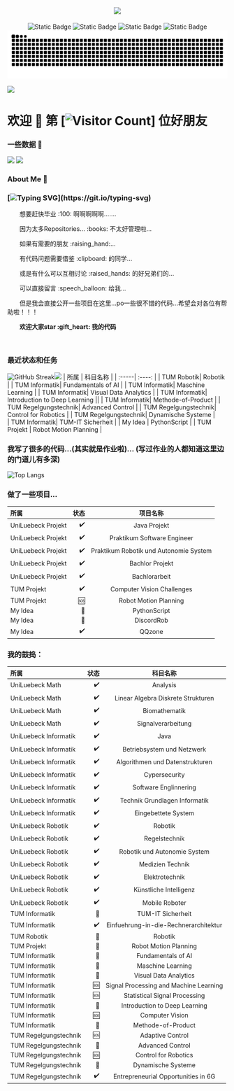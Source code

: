 <div align="center">

  <!-- knock code pictures 敲代码的图片 -->
  <picture>
    <source media="(prefers-color-scheme: dark)" srcset="https://cdn.jsdelivr.net/gh/sun0225SUN/sun0225SUN/assets/images/coding.gif" />
    <source media="(prefers-color-scheme: light)" srcset="https://cdn.jsdelivr.net/gh/sun0225SUN/sun0225SUN/assets/images/developer.svg" height="225px" />
    <img src="https://cdn.jsdelivr.net/gh/sun0225SUN/sun0225SUN/assets/images/coding.gif" />
  </picture>

  <!-- for beauty 留个空行好看点 -->
  <div>&nbsp;</div>


<!-- profile logo 个人资料徽标 -->
  <div>
   <img alt="Static Badge" src="https://img.shields.io/badge/Uni_luebeck-TU_Munich-Munich?logoColor=green">
   <img alt="Static Badge" src="https://img.shields.io/badge/Student-Informatiker-1?logoColor=green&labelColor=purple&color=yellow">
   <img alt="Static Badge" src="https://img.shields.io/badge/Mashine_Learning-Deep_Learning-3?logoColor=green&labelColor=orange&color=blue">
   <img alt="Static Badge" src="https://img.shields.io/badge/Robtics-AI-1?logoColor=green&labelColor=red&color=black">
  </div>

<!-- Snake Code Contribution Map 贪吃蛇代码贡献图 -->
<picture>
  <source media="(prefers-color-scheme: dark)" srcset="https://raw.githubusercontent.com/Euzil/Euzil/output/github-contribution-grid-snake-dark.svg">
  <source media="(prefers-color-scheme: light)" srcset="https://raw.githubusercontent.com/Euzil/Euzil/output/github-contribution-grid-snake.svg">
  <img alt="github contribution grid snake animation" src="https://raw.githubusercontent.com/Euzil/Euzil/output/github-contribution-grid-snake.svg">
</picture>

</div>

![](url)
# 欢迎 :wave: 第 [![Visitor Count](https://profile-counter.glitch.me/Euzil/count.svg)] 位好朋友  
### 一些数据 :floppy_disk: 
![](https://stats.justsong.cn/api/leetcode?username=Euzil&cn=true&theme=tokyonight)
![](https://stats.justsong.cn/api/bilibili/?id=515516716&cn=true&theme=blue-green)  
### About Me :runner:
### [![Typing SVG](https://readme-typing-svg.herokuapp.com?font=Fira+Code&size=30&duration=4000&pause=10&color=BC20F7&center=true&vCenter=true&width=435&lines=%E8%87%AA%E7%94%B1%E6%87%92%E6%95%A3...;%E4%B8%8D%E7%88%B1%E5%AD%A6%E4%B9%A0...;%E6%91%86%E7%83%82%E7%AC%AC%E4%B8%80%E5%90%8D...;%E5%B9%B2%E9%A5%AD%E5%B0%8F%E8%83%BD%E6%89%8B...;%E5%B9%B2%E5%95%A5%E5%95%A5%E4%B8%8D%E8%A1%8C...)](https://git.io/typing-svg)  
<p>&emsp;&emsp;想要赶快毕业 :100: 啊啊啊啊啊.......</p>
<p>&emsp;&emsp;因为太多Repositories... :books: 不太好管理啦...</p>
<p>&emsp;&emsp;如果有需要的朋友 :raising_hand:...</p>  
<p>&emsp;&emsp;有代码问题需要借鉴 :clipboard: 的同学...</p>  
<p>&emsp;&emsp;或是有什么可以互相讨论 :raised_hands: 的好兄弟们的... </p>   
<p>&emsp;&emsp;可以直接留言 :speech_balloon: 给我...</p>
<p>&emsp;&emsp;但是我会直接公开一些项目在这里...po一些很不错的代码...希望会对各位有帮助啦！！！</p>
<p>&emsp;&emsp;<strong>欢迎大家star :gift_heart: 我的代码</strong></p>


  <!-- for beauty 留个空行好看点 -->
  <div>&nbsp;</div>

</td></tr>

<tr><td>
  
### 最近状态和任务
![GitHub Streak](https://streak-stats.demolab.com/?user=Euzil)![](https://github-readme-stats.vercel.app/api?username=Euzil&show_icons=true&theme=transparent)
| 所属 |  科目名称 |
| :-----|  :----: |
| TUM Robotik| Robotik |
| TUM Informatik| Fundamentals of AI |
| TUM Informatik| Maschine Learning |
| TUM Informatik| Visual Data Analytics |
| TUM Informatik| Introduction to Deep Learning ||
| TUM Informatik| Methode-of-Product |
| TUM Regelgungstechnik| Advanced Control |
| TUM Regelgungstechnik| Control for Robotics |
| TUM Regelgungstechnik| Dynamische Systeme |  
| TUM Informatik| TUM-IT Sicherheit |
| My Idea | PythonScript |
| TUM Projekt | Robot Motion Planning |

### 我写了很多的代码...(其实就是作业啦)... (写过作业的人都知道这里边的门道儿有多深)  
![Top Langs](https://github-readme-stats.vercel.app/api/top-langs/?username=Euzil&layout=compact&theme=tokyonight)  
### 做了一些项目...
| 所属 | 状态 | 项目名称 |
| :-----| ----: | :----: |
| UniLuebeck Projekt|:heavy_check_mark:| Java Projekt |
| UniLuebeck Projekt|:heavy_check_mark:| Praktikum Software Engineer |
| UniLuebeck Projekt|:heavy_check_mark:| Praktikum Robotik und Autonomie System |
| UniLuebeck Projekt|:heavy_check_mark:| Bachlor Projekt |
| UniLuebeck Projekt|:heavy_check_mark:| Bachlorarbeit |
| TUM Projekt|:heavy_check_mark:| Computer Vision Challenges|  
| TUM Projekt | :sos: | Robot Motion Planning |
| My Idea |  :green_book: | PythonScript |
| My Idea |  :green_book: | DiscordRob |
| My Idea |  :heavy_check_mark: | QQzone |

### 我的鼓捣：
| 所属 | 状态 | 科目名称 |
| :-----| ----: | :----: |
| UniLuebeck Math |:heavy_check_mark:| Analysis |
| UniLuebeck Math |:heavy_check_mark:| Linear Algebra Diskrete Strukturen |
| UniLuebeck Math |:heavy_check_mark:| Biomathematik |
| UniLuebeck Math |:heavy_check_mark:| Signalverarbeitung |
| UniLuebeck Informatik|:heavy_check_mark:| Java |
| UniLuebeck Informatik|:heavy_check_mark:| Betriebsystem und Netzwerk |
| UniLuebeck Informatik|:heavy_check_mark:| Algorithmen und Datenstrukturen |
| UniLuebeck Informatik|:heavy_check_mark:| Cypersecurity |
| UniLuebeck Informatik|:heavy_check_mark:| Software Englinnering |
| UniLuebeck Informatik|:heavy_check_mark:| Technik Grundlagen Informatik |
| UniLuebeck Informatik|:heavy_check_mark:| Eingebettete System |
| UniLuebeck Robotik|:heavy_check_mark:| Robotik |
| UniLuebeck Robotik|:heavy_check_mark:| Regelstechnik |
| UniLuebeck Robotik|:heavy_check_mark:| Robotik und Autonomie System |
| UniLuebeck Robotik|:heavy_check_mark:| Medizien Technik |
| UniLuebeck Robotik|:heavy_check_mark:| Elektrotechnik |
| UniLuebeck Robotik|:heavy_check_mark:| Künstliche Intelligenz |
| UniLuebeck Robotik|:heavy_check_mark:| Mobile Roboter |
| TUM Informatik| :green_book: | TUM-IT Sicherheit |
| TUM Informatik| :heavy_check_mark: | Einfuehrung-in-die-Rechnerarchitektur |
| TUM Robotik| :green_book: | Robotik |
| TUM Projekt | :green_book:| Robot Motion Planning |
| TUM Informatik| :green_book: | Fundamentals of AI |
| TUM Informatik| :green_book: | Maschine Learning |
| TUM Informatik| :green_book: | Visual Data Analytics |
| TUM Informatik|:sos:| Signal Processing and Machine Learning |
| TUM Informatik|:sos:| Statistical Signal Processing |
| TUM Informatik| :green_book: | Introduction to Deep Learning |
| TUM Informatik|:sos:| Computer Vision |
| TUM Informatik| :green_book: | Methode-of-Product |
| TUM Regelgungstechnik|:sos:| Adaptive Control |
| TUM Regelgungstechnik| :green_book: | Advanced Control |
| TUM Regelgungstechnik|:sos:| Control for Robotics |
| TUM Regelgungstechnik| :green_book: | Dynamische Systeme |
| TUM Regelgungstechnik| :heavy_check_mark: | Entrepreneurial Opportunities in 6G |  
